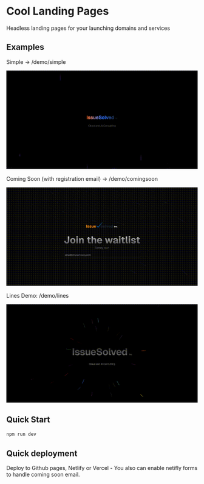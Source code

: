 # Cool Landing Pages

Headless landing pages for your launching domains and services

## Examples

Simple -> /demo/simple

![image](assets/demo/simple.gif)

Coming Soon (with registration email) -> /demo/comingsoon

![image](assets/demo/comingsoon.gif)

Lines Demo: /demo/lines

![image](assets/demo/lines.gif)

## Quick Start

```bash
npm run dev
```

## Quick deployment

Deploy to Github pages, Netlify or Vercel - You also can enable netifly forms to handle coming soon email.
